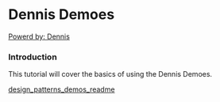 # Dennis Demoes

[Powerd by: Dennis](mailto:15040554157@163.com)

### Introduction

This tutorial will cover the basics of using the Dennis Demoes.

[design_patterns_demos_readme](https://github.com/itdennis/XiaoMingIsACat-Interview-Notebook/blob/master/%E5%A4%A7%E8%AF%9D%E8%AE%BE%E8%AE%A1%E6%A8%A1%E5%BC%8F%E7%AC%94%E8%AE%B0.md)

